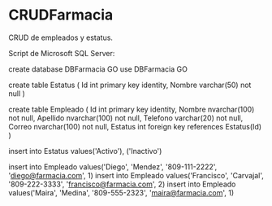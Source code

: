 # CRUDFarmacia

CRUD de empleados y estatus.


Script de Microsoft SQL Server:

create database DBFarmacia
GO
use DBFarmacia
GO

create table Estatus
(
Id int primary key identity,
Nombre varchar(50) not null
)

create table Empleado
(
Id int primary key identity,
Nombre nvarchar(100) not null,
Apellido nvarchar(100) not null,
Telefono varchar(20) not null,
Correo nvarchar(100) not null,
Estatus int foreign key references Estatus(Id)
)

insert into Estatus values('Activo'), ('Inactivo')

insert into Empleado values('Diego', 'Mendez', '809-111-2222', 'diego@farmacia.com', 1)
insert into Empleado values('Francisco', 'Carvajal', '809-222-3333', 'francisco@farmacia.com', 2)
insert into Empleado values('Maira', 'Medina', '809-555-2323', 'maira@farmacia.com', 1)
